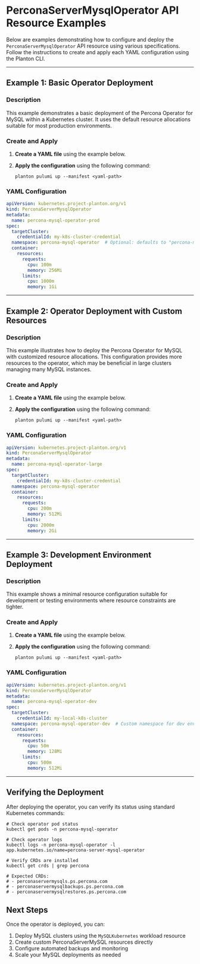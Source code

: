 # PerconaServerMysqlOperator API Resource Examples

Below are examples demonstrating how to configure and deploy the `PerconaServerMysqlOperator` API resource using various specifications. Follow the instructions to create and apply each YAML configuration using the Planton CLI.

---

## Example 1: Basic Operator Deployment

### Description

This example demonstrates a basic deployment of the Percona Operator for MySQL within a Kubernetes cluster. It uses the default resource allocations suitable for most production environments.

### Create and Apply

1. **Create a YAML file** using the example below.
2. **Apply the configuration** using the following command:

    ```shell
    planton pulumi up --manifest <yaml-path>
    ```

### YAML Configuration

```yaml
apiVersion: kubernetes.project-planton.org/v1
kind: PerconaServerMysqlOperator
metadata:
  name: percona-mysql-operator-prod
spec:
  targetCluster:
    credentialId: my-k8s-cluster-credential
  namespace: percona-mysql-operator  # Optional: defaults to "percona-mysql-operator"
  container:
    resources:
      requests:
        cpu: 100m
        memory: 256Mi
      limits:
        cpu: 1000m
        memory: 1Gi
```

---

## Example 2: Operator Deployment with Custom Resources

### Description

This example illustrates how to deploy the Percona Operator for MySQL with customized resource allocations. This configuration provides more resources to the operator, which may be beneficial in large clusters managing many MySQL instances.

### Create and Apply

1. **Create a YAML file** using the example below.
2. **Apply the configuration** using the following command:

    ```shell
    planton pulumi up --manifest <yaml-path>
    ```

### YAML Configuration

```yaml
apiVersion: kubernetes.project-planton.org/v1
kind: PerconaServerMysqlOperator
metadata:
  name: percona-mysql-operator-large
spec:
  targetCluster:
    credentialId: my-k8s-cluster-credential
  namespace: percona-mysql-operator
  container:
    resources:
      requests:
        cpu: 200m
        memory: 512Mi
      limits:
        cpu: 2000m
        memory: 2Gi
```

---

## Example 3: Development Environment Deployment

### Description

This example shows a minimal resource configuration suitable for development or testing environments where resource constraints are tighter.

### Create and Apply

1. **Create a YAML file** using the example below.
2. **Apply the configuration** using the following command:

    ```shell
    planton pulumi up --manifest <yaml-path>
    ```

### YAML Configuration

```yaml
apiVersion: kubernetes.project-planton.org/v1
kind: PerconaServerMysqlOperator
metadata:
  name: percona-mysql-operator-dev
spec:
  targetCluster:
    credentialId: my-local-k8s-cluster
  namespace: percona-mysql-operator-dev  # Custom namespace for dev environment
  container:
    resources:
      requests:
        cpu: 50m
        memory: 128Mi
      limits:
        cpu: 500m
        memory: 512Mi
```

---

## Verifying the Deployment

After deploying the operator, you can verify its status using standard Kubernetes commands:

```shell
# Check operator pod status
kubectl get pods -n percona-mysql-operator

# Check operator logs
kubectl logs -n percona-mysql-operator -l app.kubernetes.io/name=percona-server-mysql-operator

# Verify CRDs are installed
kubectl get crds | grep percona

# Expected CRDs:
# - perconaservermysqls.ps.percona.com
# - perconaservermysqlbackups.ps.percona.com
# - perconaservermysqlrestores.ps.percona.com
```

## Next Steps

Once the operator is deployed, you can:

1. Deploy MySQL clusters using the `MySQLKubernetes` workload resource
2. Create custom PerconaServerMySQL resources directly
3. Configure automated backups and monitoring
4. Scale your MySQL deployments as needed

